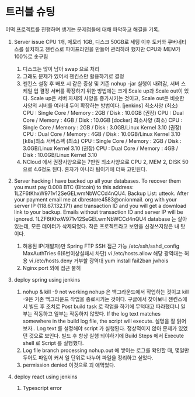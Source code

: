 # 트러블 슈팅
어떡 프로젝트를 진행하며 생기는 문제점들에 대해 파악하고 해결을 기록.

1. Server issue
    CPU 1개, 메모리 1GB, 디스크 50GB로 세팅
    이후 도커와 쿠버네티스를 설치하고 젠킨스로 파이프라인을 만들어 관리하려 했지만 CPU와 MEM가 100%로 솟구침
    1) 디스크는 많이 남아 swap 으로 처리
    2) 그래도 문제가 있어서 젠킨스만 활용하기로 결정
    3) 젠킨스 설정 후 배포 시 같은 증상 및 기존 nohup -jar 실행이 내려감, 서버 스케일 업 결정
    서버를 확장하기 위한 방법에는 크게 Scale up과 Scale out이 있다.
    Scale up은 서버 자체의 사양을 증가시키는 것이고, Scale out은 비슷한 사양의 서버를 여러대 두어 확장하는 방법이다.
    [jenkins] 최소사양
    (최소) CPU : Single Core / Memory : 2GB / Disk : 10.0GB
    (권장) CPU : Dual Core / Memory : 4GB / Disk : 10.0GB
    [docker] 최소사양
    (최소) CPU : Single Core / Memory : 2GB / Disk : 3.0GB/Linux Kernel 3.10
    (권장) CPU : Dual Core / Memory : 4GB / Disk : 10.0GB/Linux Kernel 3.10
    [k8s]최소 서버스펙
    (최소) CPU : Single Core / Memory : 2GB / Disk : 3.0GB/Linux Kernel 3.10
    (권장) CPU : Dual Core / Memory : 4GB / Disk : 10.0GB/Linux Kernel 3.10
    4) NCloud 에서 권장사양으로는 7만원 최소사양으로 CPU 2, MEM 2, DISK 50으로 4.6정도 된다.
    혼자가 아니라 팀이기에 더욱 고민된다.
2. Server hacking
    I have backed up all your databases.
    To recover them you must pay 0.008 BTC (Bitcoin) to this address: 1LZF6tKhxW971v12SeGELwmNbWCCd4nQU4.
    Backup List: utteok. After your payment email me at dbrestore4583@onionmail.
    org with your server IP (118.67.132.171) and transaction ID and you will get a download link to your backup.
    Emails without transaction ID and server IP will be ignored.
    1LZF6tKhxW971v12SeGELwmNbWCCd4nQU4
    database 는 살아 있는데, 모든 데이터가 삭제되었다.
    작은 프로젝트라고 보안을 신경쓰지않은 내 탓이다.
    1) 허용된 IP(개발자)만 Spring FTP SSH 접근 가능
       /etc/ssh/sshd_config MaxAuthTries 6(6번이상실패시 차단)
        vi /etc/hosts.allow 해당 광역대는 허용
        vi /etc/hosts.deny 거부할 광역대
       yum install fail2ban jwhois
    2) Nginx port 외에 접근 불허
3. deploy spring using jenkins
    1) nohup & kill -9 not working
        nohup 은 백그라운드에서 작업하는 것이고 kill -9은 기존 백그라운드 작업을 종료시키는 것이다.
        구글에서 찾아보니 젠킨스에서 빌드 후 조치로 Post build task 로 작업을 하기에 무턱대고 따라했더니 일부는 작동하고 일부는 작동하지 않았다.
        If the log text matches somewhere in the build log file, the script will execute.
        설명을 잘 읽어보자.. Log text 를 설정해야 script 가 실행된다. 정상적이지 않아 문제가 있었던 것으로 보인다.
        빌드 후 항상 실행 되야하기에 Build Steps 에서 Execute shell 로 Script 를 실행했다.
    2) Log file branch processing
        nohup.out 에 쌓이는 로그를 확인할 때, 몇일만 두어도 파일이 커서 일 단위로 나누어 파일을 정리하고 싶었다.
    3) permission denied
        이것으로 꾀 애먹었다.

4. deploy react using jenkins
    1) Typescript error



